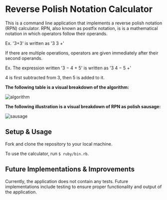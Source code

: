 # Reverse Polish Notation Calculator

This is a command line application that implements a reverse polish notation (RPN) calculator. 
RPN, also known as postfix notation, is is a mathematical notation in which operators follow their operands.

Ex. '3+3' is written as '3 3 +'

If there are multiple operations, operators are given immediately after their second operands.

Ex. The expression written '3 − 4 + 5' is written as '3 4 − 5 +' 

4 is first subtracted from 3, then 5 is added to it. 

**The following table is a visual breakdown of the algorithm:**

![algorithm](https://github.com/sarahsakordaniels/rpn_calculator/blob/media/algorithm.png)


**The following illustration is a visual breakdown of RPN as polish sausage:**

![sausage](https://github.com/sarahsakordaniels/rpn_calculator/blob/media/sausage.png)

## Setup & Usage

Fork and clone the repository to your local machine.

To use the calculator, run `$ ruby/bin.rb`. 


## Future Implementations & Improvements

Currently, the application does not contain any tests. Future implementations include testing to ensure proper functionality and output of the application.
